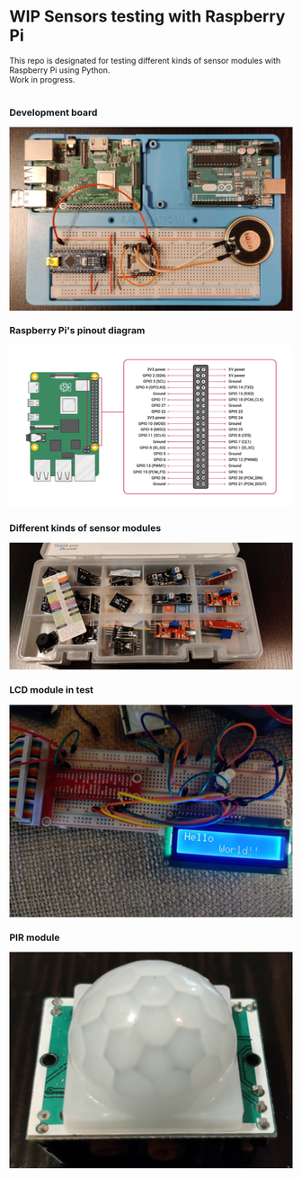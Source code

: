 # WIP Sensors testing with Raspberry Pi

This repo is designated for testing different kinds of sensor modules with Raspberry Pi using Python.<br>
Work in progress.
<br><br>
<h3>Development board</h3>
<img src=Images/Img1.jpg>

<h3>Raspberry Pi's pinout diagram</h3>
<img src=Images/Img1_2.png>

<h3>Different kinds of sensor modules</h3>
<img src=Images/Img2.jpg>

<h3>LCD module in test</h3>
<img src=Images/Img3.jpg>

<h3>PIR module</h3>
<img src=Images/Img4.jpg>
